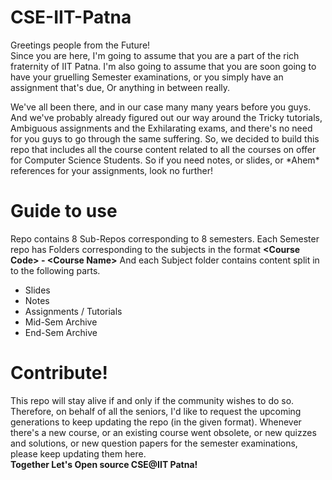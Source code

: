 # CSE-IIT-Patna

Greetings people from the Future! <br>
Since you are here, I'm going to assume that you are a part of the rich fraternity of IIT Patna. I'm also going to assume that you are soon going to have your gruelling Semester examinations, or you simply have an assignment that's due, Or anything in between really.

We've all been there, and in our case many many years before you guys. And we've probably already figured out our way around the Tricky tutorials, Ambiguous assignments and the Exhilarating exams, and there's no need for you guys to go through the same suffering. So, we decided to build this repo that includes all the course content related to all the courses on offer for Computer Science Students. So if you need notes, or slides, or \*Ahem\* references for your assignments, look no further! 

# Guide to use
Repo contains 8 Sub-Repos corresponding to 8 semesters. Each Semester repo has Folders corresponding to the subjects in the format **\<Course Code\> - \<Course Name\>**
And each Subject folder contains content split in to the following parts.
 - Slides
 - Notes
 - Assignments / Tutorials
 - Mid-Sem Archive
 - End-Sem Archive

# Contribute!
This repo will stay alive if and only if the community wishes to do so. Therefore, on behalf of all the seniors, I'd like to request the upcoming generations to keep updating the repo (in the given format). Whenever there's a new course, or an existing course went obsolete, or new quizzes and solutions, or new question papers for the semester examinations, please keep updating them here. <br>
**Together Let's Open source CSE@IIT Patna!**
